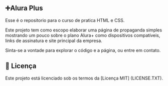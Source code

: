 ## ➕**Alura Plus**

Esse é o repositorio para o curso de pratica HTML e CSS. 

Este projeto tem como escopo elaborar uma página de propaganda simples mostrando um pouco sobre o plano Alura+ como dispositivos compatíveis, links de assinatura e site principal da empresa.

Sinta-se a vontade para explorar o código e a página, ou entre em contato.

## 📜 **Licença**
Este projeto está licenciado sob os termos da [Licença MIT] (LICENSE.TXT).
